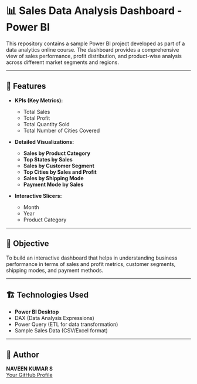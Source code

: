 # 📊 Sales Data Analysis Dashboard - Power BI

This repository contains a sample Power BI project developed as part of a data analytics online course. The dashboard provides a comprehensive view of sales performance, profit distribution, and product-wise analysis across different market segments and regions.

---

## 🚀 Features

- **KPIs (Key Metrics):**
  - Total Sales
  - Total Profit
  - Total Quantity Sold
  - Total Number of Cities Covered

- **Detailed Visualizations:**
  - **Sales by Product Category**
  - **Top States by Sales**
  - **Sales by Customer Segment**
  - **Top Cities by Sales and Profit**
  - **Sales by Shipping Mode**
  - **Payment Mode by Sales**

- **Interactive Slicers:**
  - Month
  - Year
  - Product Category

---

## 📌 Objective

To build an interactive dashboard that helps in understanding business performance in terms of sales and profit metrics, customer segments, shipping modes, and payment methods.

---

## 🏗️ Technologies Used

- **Power BI Desktop**
- DAX (Data Analysis Expressions)
- Power Query (ETL for data transformation)
- Sample Sales Data (CSV/Excel format)

---
## 🔗 Author

**NAVEEN KUMAR S**  
[Your GitHub Profile](https://github.com/naveenkumar279)
